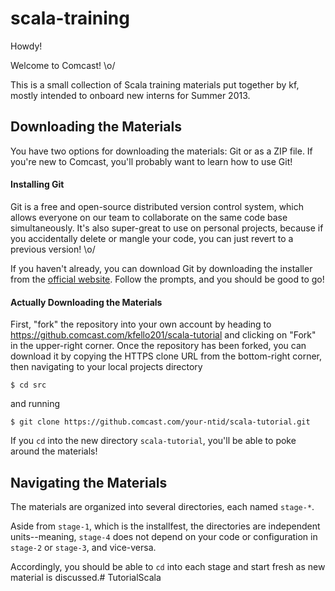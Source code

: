 # scala-training

Howdy!

Welcome to Comcast! \o/

This is a small collection of Scala training materials put together by kf, mostly intended to onboard new interns for Summer 2013.

## Downloading the Materials

You have two options for downloading the materials: Git or as a ZIP file. If you're new to Comcast, you'll probably want to learn how to use Git!

#### Installing Git

Git is a free and open-source distributed version control system, which allows everyone on our team to collaborate on the same code base simultaneously. It's also super-great to use on personal projects, because if you accidentally delete or mangle your code, you can just revert to a previous version! \o/

If you haven't already, you can download Git by downloading the installer from the [official website](https://git-scm.com/). Follow the prompts, and you should be good to go!

#### Actually Downloading the Materials

First, "fork" the repository into your own account by heading to https://github.comcast.com/kfello201/scala-tutorial and clicking on "Fork" in the upper-right corner. Once the repository has been forked, you can download it by copying the HTTPS clone URL from the bottom-right corner, then navigating to your local projects directory

```
$ cd src
```

and running

```
$ git clone https://github.comcast.com/your-ntid/scala-tutorial.git
```

If you `cd` into the new directory `scala-tutorial`, you'll be able to poke around the materials!

## Navigating the Materials

The materials are organized into several directories, each named `stage-*`.

Aside from `stage-1`, which is the installfest, the directories are independent units--meaning, `stage-4` does not depend on your code or configuration in `stage-2` or `stage-3`, and vice-versa.

Accordingly, you should be able to `cd` into each stage and start fresh as new material is discussed.# TutorialScala
